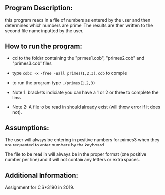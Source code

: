 ## Program Description:
this program reads in a file of numbers as entered by the user and then determines which numbers are prime. The results are then written to the second file name inputted by the user. 

## How to run the program:
- cd to the folder containing the "primes1.cob", "primes2.cob" and "primes3.cob" files
- type `cobc -x -free -Wall primes(1,2,3).cob` to compile
- to run the program type `./primes(1,2,3)`

- Note 1: brackets indiciate you can have a 1 or 2 or three to complete the line.
- Note 2: A file to be read in should already exist (will throw error if it does not).

## Assumptions:
The user will always be entering in positive numbers for primes3 when they
are requested to enter numbers by the keyboard.

The file to be read in will always be in the proper format (one positive number per line)
and it will not contain any letters or extra spaces.

## Additional Information:
Assignment for CIS*3190 in 2019.
